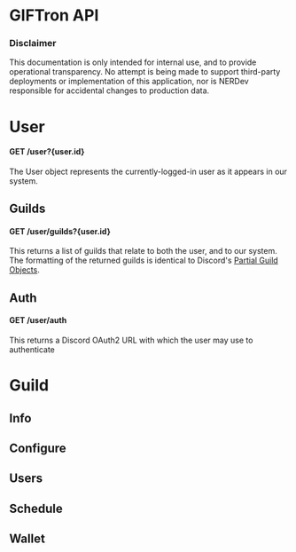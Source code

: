 
# GIFTron API
### Disclaimer
This documentation is only intended for internal use, and to provide operational transparency. No attempt is being made to support third-party deployments or implementation of this application, nor is NERDev responsible for accidental changes to production data.

# User
#### GET /user?{user.id}
The User object represents the currently-logged-in user as it appears in our system.

## Guilds
#### GET /user/guilds?{user.id}
This returns a list of guilds that relate to both the user, and to our system. The formatting of the returned guilds is identical to Discord's [Partial Guild Objects](https://discordapp.com/developers/docs/resources/user#get-current-user-guilds "Discord Documentation").

## Auth
#### GET /user/auth
This returns a Discord OAuth2 URL with which the user may use to authenticate

# Guild

## Info
## Configure
## Users
## Schedule
## Wallet